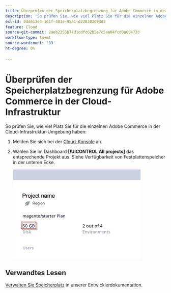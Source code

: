 ```yaml
---
title: Überprüfen der Speicherplatzbegrenzung für Adobe Commerce in der Cloud-Infrastruktur
description: 'So prüfen Sie, wie viel Platz Sie für die einzelnen Adobe Commerce in der Cloud-Infrastruktur-Umgebung haben:'
exl-id: 0dd613e4-161f-403e-95a1-d228303693d3
feature: Cloud
source-git-commit: 2aeb2355b74d1cdfc62b5e7c5aa04fcd0a654733
workflow-type: tm+mt
source-wordcount: '83'
ht-degree: 0%

---
```


# Überprüfen der Speicherplatzbegrenzung für Adobe Commerce in der Cloud-Infrastruktur

So prüfen Sie, wie viel Platz Sie für die einzelnen Adobe Commerce in der Cloud-Infrastruktur-Umgebung haben:

1. Melden Sie sich bei der [Cloud-Konsole](https://console.adobecommerce.com) an.
1. Wählen Sie im Dashboard **[!UICONTROL All projects]** das entsprechende Projekt aus. Siehe Verfügbarkeit von Festplattenspeicher in der unteren Ecke.

   ![project_space.png](/help/how-to/general/assets/project_space.png)

## Verwandtes Lesen

[Verwalten Sie Speicherplatz](https://experienceleague.adobe.com/en/docs/commerce-cloud-service/user-guide/develop/storage/manage-disk-space) in unserer Entwicklerdokumentation.
